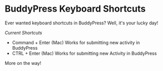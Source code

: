 BuddyPress Keyboard Shortcuts
======================
Ever wanted keyboard shortcuts in BuddyPress? Well, it's your lucky day! 


*Current Shortcuts*
- Command + Enter (Mac) Works for submitting new activity in BuddyPress
- CTRL + Enter (Mac) Works for submitting new Activity in BuddyPress

More on the way!
